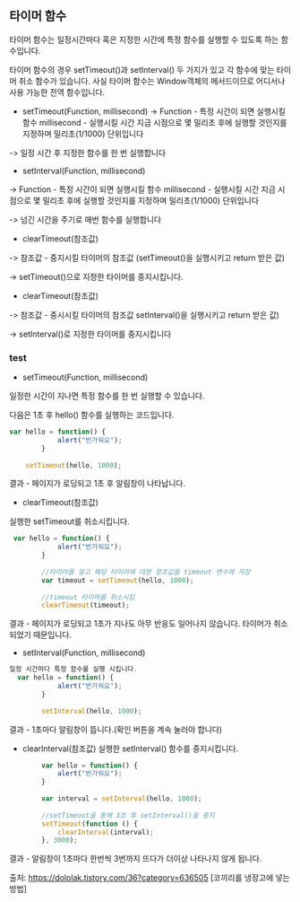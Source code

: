 ## 타이머 함수

타이머 함수는 일정시간마다 혹은 지정한 시간에 특정 함수를 실행할 수 있도록 하는 함수입니다. 

타이머 함수의 경우 setTimeout()과 setInterval() 두 가지가 있고 각 함수에 맞는 타이머 취소 함수가 있습니다. 
사실 타이머 함수는 Window객체의 메서드이므로 어디서나 사용 가능한 전역 함수입니다. 

+ setTimeout(Function, millisecond)
->  Function - 특정 시간이 되면 실행시킬 함수
    millisecond - 실행시킬 시간
    지금 시점으로 몇 밀리초 후에 실행할 것인지를 지정하며 밀리초(1/1000) 단위입니다

->  일정 시간 후 지정한 함수를 한 번 실행합니다

+ setInterval(Function, millisecond)

->  Function - 특정 시간이 되면 실행시킬 함수
    millisecond - 실행시킬 시간
    지금 시점으로 몇 밀리초 후에 실행할 것인지를 지정하며 밀리초(1/1000) 단위입니다

 ->  넘긴 시간을 주기로 매번 함수를 실행합니다

+ clearTimeout(참조값)

->   참조값 - 중지시킬 타이머의 참조값 
    (setTimeout()을 실행시키고 return 받은 값)

->  setTimeout()으로 지정한 타이머를 중지시킵니다.

+ clearTimeout(참조값)

->  참조값 - 중시시킬 타이머의 참조값
setInterval()을 실행시키고 return 받은 값)

->  setInterval()로 지정한 타이머를 중지시킵니다

### test

+ setTimeout(Function, millisecond)

일정한 시간이 지나면 특정 함수를 한 번 실행할 수 있습니다.

다음은 1초 후 hello() 함수를 실행하는 코드입니다.

```javascript
var hello = function() {
            alert("반가워요");
        }
 
    setTimeout(hello, 1000);
```
결과 - 페이지가 로딩되고 1초 후 알림창이 나타납니다. 

+ clearTimeout(참조값)

실행한 setTimeout를 취소시킵니다. 
```javascript
 var hello = function() {
            alert("반가워요");
        }
 
        //타이머를 걸고 해당 타이머에 대한 참조값을 timeout 변수에 저장
        var timeout = setTimeout(hello, 1000);
 
        //timeout 타이머를 취소시킴
        clearTimeout(timeout);

```
결과 - 페이지가 로딩되고 1초가 지나도 아무 반응도 일어나지 않습니다. 타이머가 취소 되었기 때문입니다.

+ setInterval(Function, millisecond)

```javascript
일정 시간마다 특정 함수를 실행 시킵니다.
  var hello = function() {
            alert("반가워요");
        }
 
        setInterval(hello, 1000);
```
결과 - 1초마다 알림창이 뜹니다.(확인 버튼을 계속 눌러야 합니다) 

+ clearInterval(참조값)
실행한 setInterval() 함수를 중지시킵니다. 

```javascript
        var hello = function() {
            alert("반가워요");
        }
 
        var interval = setInterval(hello, 1000);
 
        //setTimeout을 통해 3초 후 setInterval()을 중지
        setTimeout(function () {
            clearInterval(interval);
        }, 3000);
```
결과 - 알림창이 1초마다 한번씩 3번까지 뜨다가 더이상 나타나지 않게 됩니다. 

출처: https://dololak.tistory.com/36?category=636505 [코끼리를 냉장고에 넣는 방법]